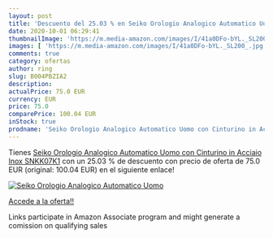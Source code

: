 ```yaml
---
layout: post
title: 'Descuento del 25.03 % en Seiko Orologio Analogico Automatico Uomo'
date: 2020-10-01 06:29:41
thumbnailImage: 'https://m.media-amazon.com/images/I/41a0DFo-bYL._SL200_.jpg'
images: [ 'https://m.media-amazon.com/images/I/41a0DFo-bYL._SL200_.jpg' ]
comments: true
category: ofertas
author: ring
slug: B004PBZIA2
description:
actualPrice: 75.0 EUR
currency: EUR
price: 75.0
comparePrice: 100.04 EUR
inStock: true
prodname: 'Seiko Orologio Analogico Automatico Uomo con Cinturino in Acciaio Inox SNKK07K1'
---
```


Tienes [Seiko Orologio Analogico Automatico Uomo con Cinturino in Acciaio Inox SNKK07K1](https://www.amazon.it/dp/B004PBZIA2/?tag=tolees00-21) con un 25.03 % de descuento con precio de oferta de 75.0 EUR (original: 100.04 EUR) en el siguiente enlace!

[![Seiko Orologio Analogico Automatico Uomo](https://m.media-amazon.com/images/I/41a0DFo-bYL._SL200_.jpg)](https://www.amazon.it/dp/B004PBZIA2/?tag=tolees00-21)

[Accede a la oferta!!](https://www.amazon.it/dp/B004PBZIA2/?tag=tolees00-21)

Links participate in Amazon Associate program and might generate a comission on qualifying sales



